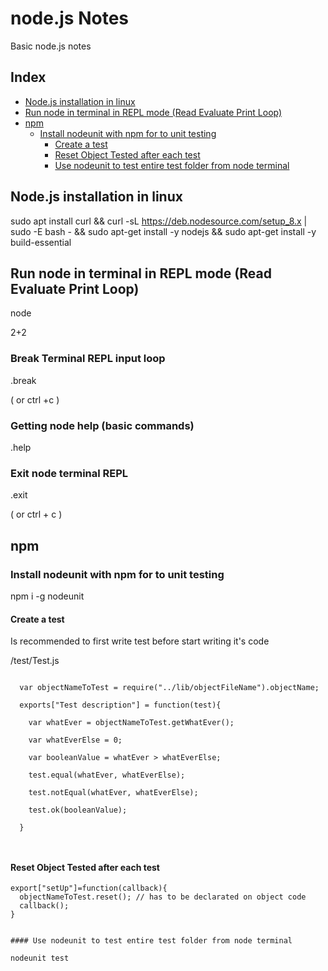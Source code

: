 # node.js Notes
Basic node.js notes

## Index
- [Node.js installation in linux](https://github.com/operezol/nodejs-notes/blob/master/README.md#nodejs-installation-in-linux)
- [Run node in terminal in REPL mode \(Read Evaluate Print Loop\)](https://github.com/operezol/nodejs-notes/blob/master/README.md#run-node-in-terminal-in-repl-mode-read-evaluate-print-loop)
- [npm](https://github.com/operezol/nodejs-notes/blob/master/README.md#npm)  
  - [Install nodeunit with npm for to unit testing ](https://github.com/operezol/nodejs-notes/blob/master/README.md#install-nodeunit-with-npm-for-to-unit-testing)
    - [Create a test](https://github.com/operezol/nodejs-notes/blob/master/README.md#create-a-test)
    - [Reset Object Tested after each test](https://github.com/operezol/nodejs-notes/blob/master/README.md#reset-object-tested-after-each-test)
    - [Use nodeunit to test entire test folder from node terminal](https://github.com/operezol/nodejs-notes/blob/master/README.md#use-nodeunit-to-test-entire-test-folder-from-node-terminal)

## Node.js installation in linux

sudo apt install curl && 
curl -sL https://deb.nodesource.com/setup_8.x | sudo -E bash - && 
sudo apt-get install -y nodejs && 
sudo apt-get install -y build-essential

## Run node in terminal in REPL mode (Read Evaluate Print Loop)

node

2+2

### Break Terminal REPL input loop

.break

( or ctrl +c )

### Getting node help (basic commands)

.help

### Exit node terminal REPL

.exit

( or ctrl + c )

## npm

### Install nodeunit with npm for to unit testing 

npm i -g nodeunit

#### Create a test

Is recommended to first write test before start writing it's code

\/test\/Test\.js

```

  var objectNameToTest = require("../lib/objectFileName").objectName;
  
  exports["Test description"] = function(test){
  
    var whatEver = objectNameToTest.getWhatEver();
    
    var whatEverElse = 0;
    
    var booleanValue = whatEver > whatEverElse;
    
    test.equal(whatEver, whatEverElse);
    
    test.notEqual(whatEver, whatEverElse);
    
    test.ok(booleanValue);
    
  }
  
  
```

#### Reset Object Tested after each test
```
export["setUp"]=function(callback){
  objectNameToTest.reset(); // has to be declarated on object code
  callback();
}


#### Use nodeunit to test entire test folder from node terminal

nodeunit test


